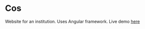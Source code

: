# Cos

Website for an institution. Uses Angular framework.
Live demo [here](https://ncpsc-si.web.app)
